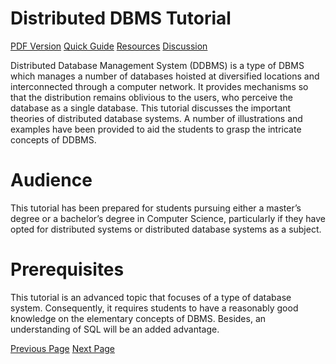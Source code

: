 # Distributed DBMS Tutorial
[PDF Version](../distributed_dbms/distributed_dbms_pdf_version.md)
[Quick Guide](../distributed_dbms/distributed_dbms_quick_guide.md)
[Resources](../distributed_dbms/distributed_dbms_useful_resources.md)
[Discussion](../distributed_dbms/distributed_dbms_discussion.md)

Distributed Database Management System (DDBMS) is a type of DBMS which manages a number of databases hoisted at diversified locations and interconnected through a computer network. It provides mechanisms so that the distribution remains oblivious to the users, who perceive the database as a single database. This tutorial discusses the important theories of distributed database systems. A number of illustrations and examples have been provided to aid the students to grasp the intricate concepts of DDBMS.

# Audience
This tutorial has been prepared for students pursuing either a master’s degree or a bachelor’s degree in Computer Science, particularly if they have opted for distributed systems or distributed database systems as a subject.

# Prerequisites
This tutorial is an advanced topic that focuses of a type of database system. Consequently, it requires students to have a reasonably good knowledge on the elementary concepts of DBMS. Besides, an understanding of SQL will be an added advantage.


[Previous Page](../distributed_dbms/index.md) [Next Page](../distributed_dbms/distributed_dbms_concepts.md) 
